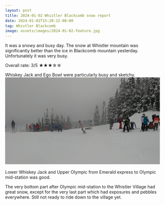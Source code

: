 ```yaml
---
layout: post
title: 2024-01-02 Whistler Blackcomb snow report
date: 2024-01-02T15:20:22-08:00
tag: Whistler Blackcomb
image: assets/images/2024-01-02-feature.jpg
---
```

It was a snowy and busy day. The snow at Whistler mountain was significantly better than the ice in Blackcomb mountain yesterday.
Unfortunately it was very busy.

Overall rate: 3/5 ★★★☆☆

Whiskey Jack and Ego Bowl were particularly busy and sketchy.
![](/assets/images/2024-01-02-vlcsnap-2024-01-02-15h28m24s555.jpg)

Lower Whiskey Jack and Upper Olympic from Emerald express to Olympic mid-station was good.

The very bottom part after Olympic mid-station to the Whistler Village had great snow, except for the very last part which had exposures and pebbles everywhere. Still not ready to ride down to the village yet.
